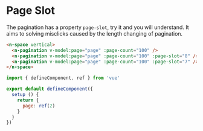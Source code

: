 # Page Slot

The pagination has a property `page-slot`, try it and you will understand. It aims to solving misclicks caused by the length changing of pagination.

```html
<n-space vertical>
  <n-pagination v-model:page="page" :page-count="100" />
  <n-pagination v-model:page="page" :page-count="100" :page-slot="8" />
  <n-pagination v-model:page="page" :page-count="100" :page-slot="7" />
</n-space>
```

```js
import { defineComponent, ref } from 'vue'

export default defineComponent({
  setup () {
    return {
      page: ref(2)
    }
  }
})
```
